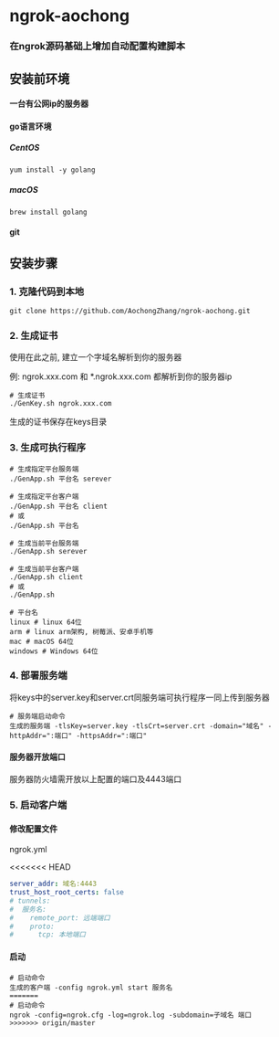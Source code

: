 # ngrok-aochong

### 在ngrok源码基础上增加自动配置构建脚本

## 安装前环境

#### 一台有公网ip的服务器

#### go语言环境

##### CentOS

```shell
yum install -y golang
```

##### macOS

```shell
brew install golang
```

#### git

## 安装步骤

### 1. 克隆代码到本地

```shell
git clone https://github.com/AochongZhang/ngrok-aochong.git
```

### 2. 生成证书

使用在此之前, 建立一个字域名解析到你的服务器

例: ngrok.xxx.com 和 *.ngrok.xxx.com 都解析到你的服务器ip

```shell
# 生成证书
./GenKey.sh ngrok.xxx.com
```

生成的证书保存在keys目录

### 3. 生成可执行程序

```shell
# 生成指定平台服务端
./GenApp.sh 平台名 serever

# 生成指定平台客户端
./GenApp.sh 平台名 client
# 或
./GenApp.sh 平台名

# 生成当前平台服务端
./GenApp.sh serever

# 生成当前平台客户端
./GenApp.sh client
# 或
./GenApp.sh

# 平台名
linux # linux 64位
arm # linux arm架构, 树莓派、安卓手机等
mac # macOS 64位
windows # Windows 64位
```

### 4. 部署服务端

将keys中的server.key和server.crt同服务端可执行程序一同上传到服务器

```shell
# 服务端启动命令
生成的服务端 -tlsKey=server.key -tlsCrt=server.crt -domain="域名" -httpAddr=":端口" -httpsAddr=":端口"
```

#### 服务器开放端口

服务器防火墙需开放以上配置的端口及4443端口

### 5. 启动客户端

#### 修改配置文件

ngrok.yml

<<<<<<< HEAD
```yaml
server_addr: 域名:4443
trust_host_root_certs: false
# tunnels:
#  服务名:
#    remote_port: 远端端口
#    proto:
#      tcp: 本地端口
```

#### 启动

```shell
# 启动命令
生成的客户端 -config ngrok.yml start 服务名
=======
# 启动命令
ngrok -config=ngrok.cfg -log=ngrok.log -subdomain=子域名 端口
>>>>>>> origin/master
```

